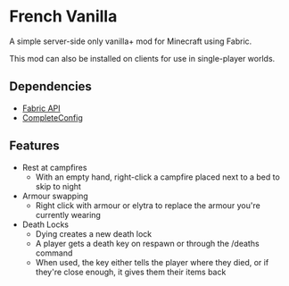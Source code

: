 # French Vanilla

A simple server-side only vanilla+ mod for Minecraft using Fabric.

This mod can also be installed on clients for use in single-player worlds.

## Dependencies

- [Fabric API](https://www.curseforge.com/minecraft/mc-mods/fabric-api)
- [CompleteConfig](https://www.curseforge.com/minecraft/mc-mods/completeconfig)

## Features

- Rest at campfires
    - With an empty hand, right-click a campfire placed next to a bed to skip to night
- Armour swapping
    - Right click with armour or elytra to replace the armour you're currently wearing
- Death Locks
    - Dying creates a new death lock
    - A player gets a death key on respawn or through the /deaths command
    - When used, the key either tells the player where they died, or if they're close enough, it gives them their items
      back